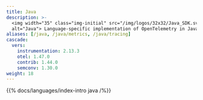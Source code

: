 ```yaml
---
title: Java
description: >-
  <img width="35" class="img-initial" src="/img/logos/32x32/Java_SDK.svg"
  alt="Java"> Language-specific implementation of OpenTelemetry in Java.
aliases: [/java, /java/metrics, /java/tracing]
cascade:
  vers:
    instrumentation: 2.13.3
    otel: 1.47.0
    contrib: 1.44.0
    semconv: 1.30.0
weight: 18
---
```


{{% docs/languages/index-intro java /%}}
